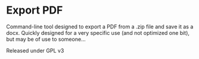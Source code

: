 # Export PDF

Command-line tool designed to export a PDF from a .zip file and save it as a docx.
Quickly designed for a very specific use (and not optimized one bit), but may be of use to someone...

Released under GPL v3
